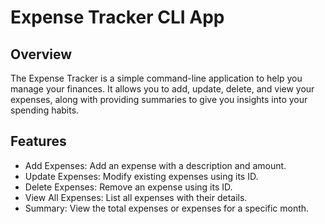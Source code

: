 # Expense Tracker CLI App

## Overview
The Expense Tracker is a simple command-line application to help you manage your finances. It allows you to add, update,
delete, and view your expenses, along with providing summaries to give you insights into your spending habits.

## Features 
 - Add Expenses: Add an expense with a description and amount.
 - Update Expenses: Modify existing expenses using its ID.
 - Delete Expenses: Remove an expense using its ID.
 - View All Expenses: List all expenses with their details.
 - Summary: View the total expenses or expenses for a specific month.